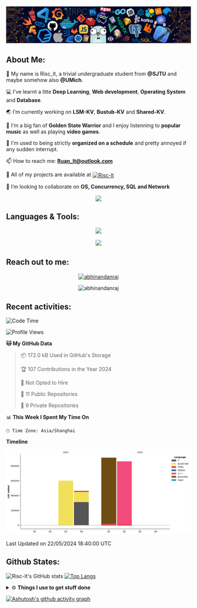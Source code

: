 ![image](https://github.com/Risc-lt/Risc-lt/blob/main/IMG/Programming.png)

## **About Me:**
🔭 My name is Risc_lt, a trivial undergraduate student from **@SJTU** and maybe somehow also **@UMich**. 

💻 I’ve learnt a litte **Deep Learning**, **Web development**, **Operating System** and **Database**.

🌏 I’m currently working on **LSM-KV**, **Bustub-KV** and **Shared-KV**.

📜 I'm a big fan of **Golden State Warrior** and I enjoy listenning to **popular music** as well as playing **video games**.

🤖 I'm used to being strictly **organized on a schedule** and pretty annoyed if any sudden interrupt.

📫 How to reach me: **Ruan_lt@outlook.com**

💬 All of my projects are available at <a href="https://github.com/Risc-lt?tab=repositories" target="blank"><img align="center" src="https://raw.githubusercontent.com/rahuldkjain/github-profile-readme-generator/master/src/images/icons/Social/github.svg" alt="Risc-lt" height="30" width="40" /></a>

🌱 I’m looking to collaborate on **OS, Concurrency, SQL and Network**

<p align="center">
   <img align="center" src="https://github-readme-streak-stats.herokuapp.com/?user=Risc-lt&theme=radical&hide_border=true"/>
</p>

## **Languages & Tools:**

<p align="center">
  <a href="https://skillicons.dev">
    <img src="https://skillicons.dev/icons?i=c,cpp,go,html,css,js,react,rust,python" />
  </a>
</p>
<p align="center">
  <a href="https://skillicons.dev">
    <img src="https://skillicons.dev/icons?i=arch,docker,vim,vscode,git,mysql,cmake" />
  </a>
</p>
	
## **Reach out to me:** ️

<p align="center">
<a href="https://risc-lt.github.io" target="_blank"><img align="center" src="https://img.shields.io/badge/Website-3b5998?style=flat-square&logo=google-chrome&logoColor=white" alt="abhinandanraj" /></a>
<p align="center"> <img src="https://komarev.com/ghpvc/?username=Risc-lt&label=Visitors&color=0088cc&style=flat-square" alt="abhinandanraj" /> </p>

## **Recent activities:**
<!--START_SECTION:waka-->
![Code Time](http://img.shields.io/badge/Code%20Time-200%20hrs%2042%20mins-blue)

![Profile Views](http://img.shields.io/badge/Profile%20Views-2-blue)

**🐱 My GitHub Data** 

> 📦 172.0 kB Used in GitHub's Storage 
 > 
> 🏆 107 Contributions in the Year 2024
 > 
> 🚫 Not Opted to Hire
 > 
> 📜 11 Public Repositories 
 > 
> 🔑 9 Private Repositories 
 > 
📊 **This Week I Spent My Time On** 

```text
🕑︎ Time Zone: Asia/Shanghai
```

**Timeline**

![Lines of Code chart](https://raw.githubusercontent.com/Risc-lt/Risc-lt/main/assets/bar_graph.png)


 Last Updated on 22/05/2024 18:40:00 UTC
<!--END_SECTION:waka-->


## **Github States:**
![Risc-lt's GitHub stats](https://github-readme-stats.vercel.app/api?username=Risc-lt&show_icons=true&bg_color=00000000)
[![Top Langs](https://github-readme-stats.vercel.app/api/top-langs/?username=Risc-lt&layout=donut)](https://github.com/anuraghazra/github-readme-stats)

<details>
  <summary>⚙️ <b> Things I use to get stuff done</b></summary>
  	<ul>
  	   <li><b>OS:</b> Ubuntu 22.04 </li>
	     <li><b>Laptop: </b> Lenovo Legion y7000p</li>
  	   <li><b>Browser: </b> Google Browser</li>
	     <li><b>Code Editor:</b> VSCode / IntelliJ </li>
	     <li><b>To Stay Updated:</b> May 22th 2024</li>
	    <br />
	</ul>
</details>

[![Ashutosh's github activity graph](https://github-readme-activity-graph.vercel.app/graph?username=Risc-lt&theme=react-dark)](https://github.com/ashutosh00710/github-readme-activity-graph)

<!--
**Risc-lt/Risc-lt** is a ✨ _special_ ✨ repository because its `README.md` (this file) appears on your GitHub profile.

